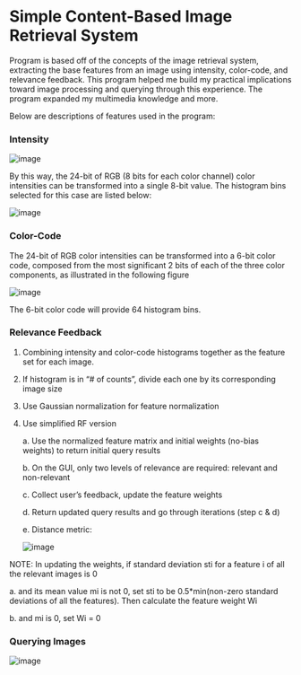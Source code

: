 # Simple Content-Based Image Retrieval System

Program is based off of the concepts of the image retrieval system, extracting the base features from an image using intensity, color-code, and relevance feedback. 
This program helped me build my practical implications toward image processing and querying through this experience. The program expanded my multimedia knowledge and more.

Below are descriptions of features used in the program:
### Intensity
![image](https://github.com/user-attachments/assets/1da30f70-150c-4c46-928b-681a0a09bb7b)

By this way, the 24-bit of RGB (8 bits for each color channel) color intensities
can be transformed into a single 8-bit value. The histogram bins selected for
this case are listed below:

![image](https://github.com/user-attachments/assets/e1dd16ac-a3ea-47f1-8326-b6432d1b393d)

### Color-Code
The 24-bit of RGB color intensities can be transformed into a 6-bit color code,
composed from the most significant 2 bits of each of the three color
components, as illustrated in the following figure

![image](https://github.com/user-attachments/assets/bfa3cd27-6e2f-4c6e-a781-6776400d3f5d)

The 6-bit color code will provide 64 histogram bins.

### Relevance Feedback
1. Combining intensity and color-code histograms together as the feature set for each image.
2. If histogram is in “# of counts”, divide each one by its corresponding image size
3. Use Gaussian normalization for feature normalization
4. Use simplified RF version

   a. Use the normalized feature matrix and initial weights (no-bias weights) to return initial query results

   b. On the GUI, only two levels of relevance are required: relevant and non-relevant

   c. Collect user’s feedback, update the feature weights

   d. Return updated query results and go through iterations (step c & d)

   e. Distance metric:
   
   ![image](https://github.com/user-attachments/assets/52c36e2b-855c-457a-aed1-a9f1f76945fe)

NOTE: In updating the weights, if standard deviation sti for a feature i of all the relevant images
is 0

   a. and its mean value mi is not 0, set sti to be 0.5*min(non-zero standard deviations of all the features). Then calculate the feature weight Wi
   
   b. and mi is 0, set Wi = 0


### Querying Images
![image](https://github.com/user-attachments/assets/8258d809-46ec-4024-b6af-85aa2491df7c)

